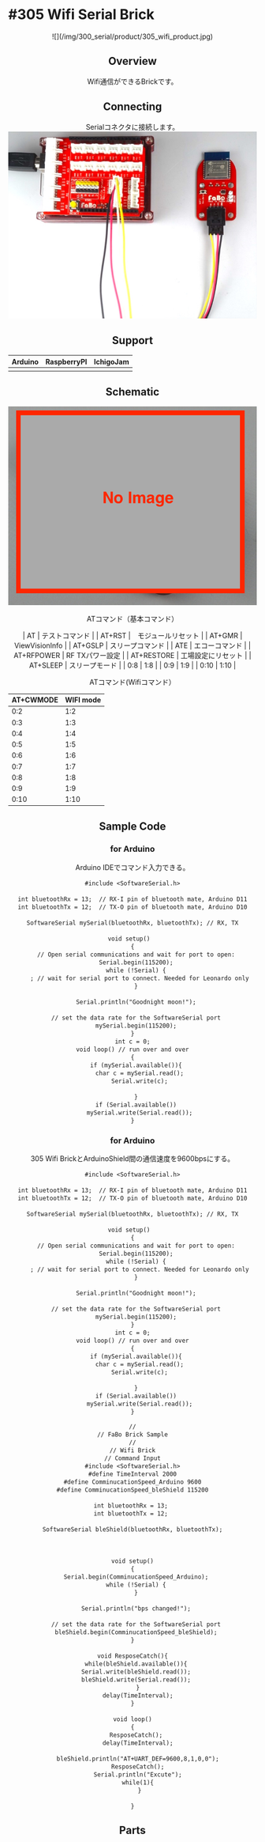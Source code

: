 # #305 Wifi Serial Brick

<center>![](/img/300_serial/product/305_wifi_product.jpg)
<!--COLORME-->

## Overview
Wifi通信ができるBrickです。

## Connecting
Serialコネクタに接続します。
![](/img/300_serial/connect/305_wifi_connect.jpg)

## Support
|Arduino|RaspberryPI|IchigoJam|
|:--:|:--:|:--:|
| | | |

## Schematic
![](/img/300_serial/schematic/305_wifi_schematic.png)

ATコマンド（基本コマンド）

| AT | テストコマンド |
| AT+RST |　モジュールリセット |
| AT+GMR | ViewVisionInfo |
| AT+GSLP | スリープコマンド |
| ATE | エコーコマンド |
| AT+RFPOWER | RF TXパワー設定 |
| AT+RESTORE | 工場設定にリセット |
| AT+SLEEP | スリープモード |
| 0:8 | 1:8 |
| 0:9 | 1:9 |
| 0:10 | 1:10 |

ATコマンド(Wifiコマンド）

| AT+CWMODE | WIFI mode |
| -- | -- |
| 0:2 | 1:2 |
| 0:3 | 1:3 |
| 0:4 | 1:4 |
| 0:5 | 1:5 |
| 0:6 | 1:6 |
| 0:7 | 1:7 |
| 0:8 | 1:8 |
| 0:9 | 1:9 |
| 0:10 | 1:10 |



## Sample Code
### for Arduino
Arduino IDEでコマンド入力できる。
```
#include <SoftwareSerial.h>

int bluetoothRx = 13;  // RX-I pin of bluetooth mate, Arduino D11
int bluetoothTx = 12;  // TX-O pin of bluetooth mate, Arduino D10

SoftwareSerial mySerial(bluetoothRx, bluetoothTx); // RX, TX

void setup()  
{
  // Open serial communications and wait for port to open:
  Serial.begin(115200);
  while (!Serial) {
    ; // wait for serial port to connect. Needed for Leonardo only
  }

  Serial.println("Goodnight moon!");

  // set the data rate for the SoftwareSerial port
  mySerial.begin(115200);
}
int c = 0;
void loop() // run over and over
{
  if (mySerial.available()){
    char c = mySerial.read();
    Serial.write(c);

  }
  if (Serial.available())
    mySerial.write(Serial.read());
}
```

### for Arduino
305 Wifi BrickとArduinoShield間の通信速度を9600bpsにする。
```
#include <SoftwareSerial.h>

int bluetoothRx = 13;  // RX-I pin of bluetooth mate, Arduino D11
int bluetoothTx = 12;  // TX-O pin of bluetooth mate, Arduino D10

SoftwareSerial mySerial(bluetoothRx, bluetoothTx); // RX, TX

void setup()  
{
  // Open serial communications and wait for port to open:
  Serial.begin(115200);
  while (!Serial) {
    ; // wait for serial port to connect. Needed for Leonardo only
  }

  Serial.println("Goodnight moon!");

  // set the data rate for the SoftwareSerial port
  mySerial.begin(115200);
}
int c = 0;
void loop() // run over and over
{
  if (mySerial.available()){
    char c = mySerial.read();
    Serial.write(c);

  }
  if (Serial.available())
    mySerial.write(Serial.read());
}
```

```
//
// FaBo Brick Sample
//
// Wifi Brick
// Command Input
#include <SoftwareSerial.h>
#define TimeInterval 2000
#define ComminucationSpeed_Arduino 9600
#define ComminucationSpeed_bleShield 115200

int bluetoothRx = 13; 
int bluetoothTx = 12; 

SoftwareSerial bleShield(bluetoothRx, bluetoothTx);



void setup()
{
  Serial.begin(ComminucationSpeed_Arduino);
  while (!Serial) {
  }

  Serial.println("bps changed!");

  // set the data rate for the SoftwareSerial port
  bleShield.begin(ComminucationSpeed_bleShield);
}

void ResposeCatch(){
  while(bleShield.available()){
  Serial.write(bleShield.read());
  bleShield.write(Serial.read());
   }
   delay(TimeInterval);
}

void loop()
{
  ResposeCatch();
   delay(TimeInterval);
 
   bleShield.println("AT+UART_DEF=9600,8,1,0,0");
   ResposeCatch();
   Serial.println("Excute");
   while(1){
    }

}
```

## Parts
